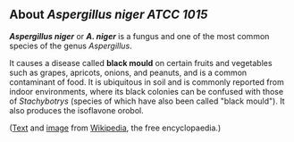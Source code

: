 About *Aspergillus niger ATCC 1015* 
-----------------------------------



***Aspergillus niger*** or ***A. niger*** is a fungus and one of the
most common species of the genus *Aspergillus*.

It causes a disease called **black mould** on certain fruits and
vegetables such as grapes, apricots, onions, and peanuts, and is a
common contaminant of food. It is ubiquitous in soil and is commonly
reported from indoor environments, where its black colonies can be
confused with those of *Stachybotrys* (species of which have also been
called \"black mould\"). It also produces the isoflavone orobol.

([Text](http://en.wikipedia.org/wiki/Aspergillus_niger) and
[image](https://commons.wikimedia.org/wiki/File:Aspergillus_niger_Micrograph.jpg)
from [Wikipedia](http://en.wikipedia.org/), the free encyclopaedia.)
